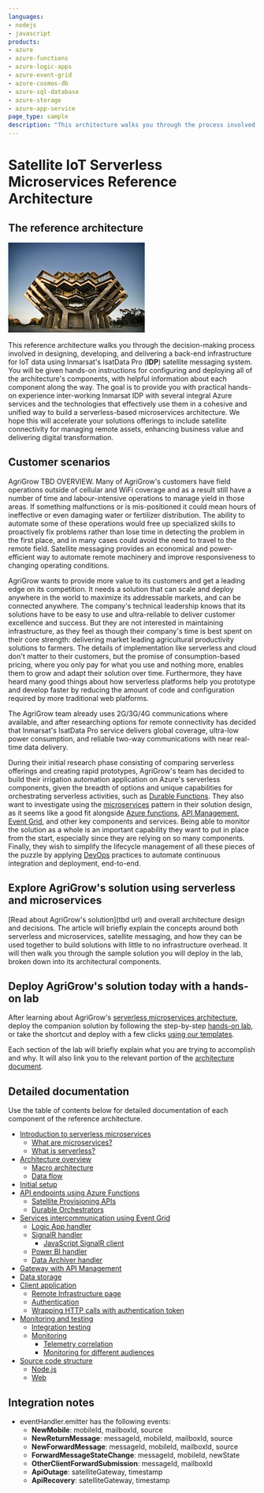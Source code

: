 ```yaml
---
languages:
- nodejs
- javascript
products:
- azure
- azure-functions
- azure-logic-apps
- azure-event-grid
- azure-cosmos-db
- azure-sql-database
- azure-storage
- azure-app-service
page_type: sample
description: "This architecture walks you through the process involved in developing IsatData Pro by Inmarsat application."
---
```


# Satellite IoT Serverless Microservices Reference Architecture

## The reference architecture

![IsatData Pro Macro Architecture](docs/media/macro-architecture.png)

This reference architecture walks you through the decision-making process involved in designing, developing, and delivering a back-end infrastructure for IoT data using Inmarsat's IsatData Pro (**IDP**) satellite messaging system. You will be given hands-on instructions for configuring and deploying all of the architecture's components, with helpful information about each component along the way. The goal is to provide you with practical hands-on experience inter-working Inmarsat IDP with several integral Azure services and the technologies that effectively use them in a cohesive and unified way to build a serverless-based microservices architecture. We hope this will accelerate your solutions offerings to include satellite connectivity for managing remote assets, enhancing business value and delivering digital transformation.

## Customer scenarios

AgriGrow TBD OVERVIEW. Many of AgriGrow's customers have field operations outside of cellular and WiFi coverage and as a result still have a number of time and labour-intensive operations to manage yield in those areas.  If something malfunctions or is mis-positioned it could mean hours of ineffective or even damaging water or fertilizer distribution.  The ability to automate some of these operations would free up specialized skills to proactively fix problems rather than lose time in detecting the problem in the first place, and in many cases could avoid the need to travel to the remote field.  Satellite messaging provides an economical and power-efficient way to automate remote machinery and improve responsiveness to changing operating conditions.

AgriGrow wants to provide more value to its customers and get a leading edge on its competition.  It needs a solution that can scale and deploy anywhere in the world to maximize its addressable markets, and can be connected anywhere.  The company's technical leadership knows that its solutions have to be easy to use and ultra-reliable to deliver customer excellence and success.  But they are not interested in maintaining infrastructure, as they feel as though their company's time is best spent on their core strength: delivering market leading agricultural productivity solutions to farmers. The details of implementation like serverless and cloud don't matter to their customers, but the promise of consumption-based pricing, where you only pay for what you use and nothing more, enables them to grow and adapt their solution over time. Furthermore, they have heard many good things about how serverless platforms help you prototype and develop faster by reducing the amount of code and configuration required by more traditional web platforms.

The AgriGrow team already uses 2G/3G/4G communications where available, and after researching options for remote connectivity has decided that Inmarsat's IsatData Pro service delivers global coverage, ultra-low power consumption, and reliable two-way communications with near real-time data delivery.

During their initial research phase consisting of comparing serverless offerings and creating rapid prototypes, AgriGrow's team has decided to build their irrigation automation application on Azure's serverless components, given the breadth of options and unique capabilities for orchestrating serverless activities, such as [Durable Functions](https://docs.microsoft.com/azure/azure-functions/durable-functions-overview). They also want to investigate using the [microservices](https://aka.ms/azure-microservices) pattern in their solution design, as it seems like a good fit alongside [Azure functions](https://docs.microsoft.com/azure/azure-functions/functions-overview), [API Management](https://docs.microsoft.com/azure/api-management/api-management-key-concepts), [Event Grid](https://docs.microsoft.com/azure/event-grid/overview), and other key components and services. Being able to monitor the solution as a whole is an important capability they want to put in place from the start, especially since they are relying on so many components. Finally, they wish to simplify the lifecycle management of all these pieces of the puzzle by applying [DevOps](https://docs.microsoft.com/azure/devops/learn/what-is-devops) practices to automate continuous integration and deployment, end-to-end.

## Explore AgriGrow's solution using serverless and microservices

[Read about AgriGrow's solution](tbd url) and overall architecture design and decisions. The article will briefly explain the concepts around both serverless and microservices, satellite messaging, and how they can be used together to build solutions with little to no infrastructure overhead. It will then walk you through the sample solution you will deploy in the lab, broken down into its architectural components.

## Deploy AgriGrow's solution today with a hands-on lab

After learning about AgriGrow's [serverless microservices architecture](https://github.com/Azure-Samples/Serverless-microservices-reference-architecture/blob/master/documentation/introduction.md), deploy the companion solution by following the step-by-step [hands-on lab](https://github.com/Azure-Samples/Serverless-microservices-reference-architecture/blob/master/documentation/setup.md), or take the shortcut and deploy with a few clicks [using our templates](tbd).

Each section of the lab will briefly explain what you are trying to accomplish and why. It will also link you to the relevant portion of the [architecture document](https://github.com/Azure-Samples/Serverless-microservices-reference-architecture/blob/master/documentation/introduction.md).

## Detailed documentation

Use the table of contents below for detailed documentation of each component of the reference architecture.

- [Introduction to serverless microservices](https://github.com/Azure-Samples/Serverless-microservices-reference-architecture/blob/master/documentation/introduction.md)
  - [What are microservices?](https://github.com/Azure-Samples/Serverless-microservices-reference-architecture/blob/master/documentation/introduction.md#what-are-microservices)
  - [What is serverless?](https://github.com/Azure-Samples/Serverless-microservices-reference-architecture/blob/master/documentation/introduction.md#what-is-serverless)
- [Architecture overview](https://github.com/Azure-Samples/Serverless-microservices-reference-architecture/blob/master/documentation/architecture-overview.md)
  - [Macro architecture](https://github.com/Azure-Samples/Serverless-microservices-reference-architecture/blob/master/documentation/architecture-overview.md#macro-architecture)
  - [Data flow](https://github.com/Azure-Samples/Serverless-microservices-reference-architecture/blob/master/documentation/architecture-overview.md#data-flow)
- [Initial setup](https://github.com/Azure-Samples/Serverless-microservices-reference-architecture/blob/master/documentation/setup.md)
- [API endpoints using Azure Functions](https://github.com/Azure-Samples/Serverless-microservices-reference-architecture/blob/master/documentation/api-endpoints.md)
  - [Satellite Provisioning APIs](https://github.com/Azure-Samples/Serverless-microservices-reference-architecture/blob/master/documentation/api-endpoints.md#rideshare-apis)
  - [Durable Orchestrators](https://github.com/Azure-Samples/Serverless-microservices-reference-architecture/blob/master/documentation/api-endpoints.md#durable-orchestrators)
- [Services intercommunication using Event Grid](https://github.com/Azure-Samples/Serverless-microservices-reference-architecture/blob/master/documentation/services-intercommunication.md)
  - [Logic App handler](https://github.com/Azure-Samples/Serverless-microservices-reference-architecture/blob/master/documentation/services-intercommunication.md#logic-app-handler)
  - [SignalR handler](https://github.com/Azure-Samples/Serverless-microservices-reference-architecture/blob/master/documentation/services-intercommunication.md#signalr-handler)
    - [JavaScript SignalR client](https://github.com/Azure-Samples/Serverless-microservices-reference-architecture/blob/master/documentation/services-intercommunication.md#javascript-signalr-client)
  - [Power BI handler](https://github.com/Azure-Samples/Serverless-microservices-reference-architecture/blob/master/documentation/services-intercommunication.md#power-bi-handler)
  - [Data Archiver handler](https://github.com/Azure-Samples/Serverless-microservices-reference-architecture/blob/master/documentation/services-intercommunication.md#trip-archiver-handler)
- [Gateway with API Management](https://github.com/Azure-Samples/Serverless-microservices-reference-architecture/blob/master/documentation/api-management.md)
- [Data storage](https://github.com/Azure-Samples/Serverless-microservices-reference-architecture/blob/master/documentation/data-storage.md)
- [Client application](https://github.com/Azure-Samples/Serverless-microservices-reference-architecture/blob/master/documentation/client-application.md)
  - [Remote Infrastructure page](https://github.com/Azure-Samples/Serverless-microservices-reference-architecture/blob/master/documentation/client-application.md#passengers-page)
  - [Authentication](https://github.com/Azure-Samples/Serverless-microservices-reference-architecture/blob/master/documentation/client-application.md#authentication)
  - [Wrapping HTTP calls with authentication token](https://github.com/Azure-Samples/Serverless-microservices-reference-architecture/blob/master/documentation/client-application.md#wrapping-http-calls-with-authentication-token)
- [Monitoring and testing](https://github.com/Azure-Samples/Serverless-microservices-reference-architecture/blob/master/documentation/monitoring-testing.md)
  - [Integration testing](https://github.com/Azure-Samples/Serverless-microservices-reference-architecture/blob/master/documentation/monitoring-testing.md#integration-testing)
  - [Monitoring](https://github.com/Azure-Samples/Serverless-microservices-reference-architecture/blob/master/documentation/monitoring-testing.md#monitoring)
    - [Telemetry correlation](https://github.com/Azure-Samples/Serverless-microservices-reference-architecture/blob/master/documentation/monitoring-testing.md#telemetry-correlation)
    - [Monitoring for different audiences](https://github.com/Azure-Samples/Serverless-microservices-reference-architecture/blob/master/documentation/monitoring-testing.md#monitoring-for-different-audiences)
- [Source code structure](https://github.com/Azure-Samples/Serverless-microservices-reference-architecture/blob/master/documentation/source-code-structure.md)
  - [Node.js](https://github.com/Azure-Samples/Serverless-microservices-reference-architecture/blob/master/documentation/source-code-structure.md#nodejs)
  - [Web](https://github.com/Azure-Samples/Serverless-microservices-reference-architecture/blob/master/documentation/source-code-structure.md#web)

## Integration notes
* eventHandler.emitter has the following events:
  * **NewMobile**: mobileId, mailboxId, source
  * **NewReturnMessage**: messageId, mobileId, mailboxId, source
  * **NewForwardMessage**: messageId, mobileId, mailboxId, source
  * **ForwardMessageStateChange**: messageId, mobileId, newState
  * **OtherClientForwardSubmission**: messageId, mailboxId
  * **ApiOutage**: satelliteGateway, timestamp
  * **ApiRecovery**: satelliteGateway, timestamp